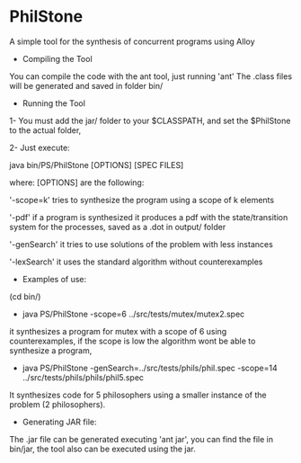 # PhilStone
A simple tool for the synthesis of concurrent programs using Alloy

- Compiling the Tool

You can compile the code with the ant tool, just running 'ant' The .class files will be generated and saved in folder bin/

- Running the Tool

1- You must add the jar/ folder to your $CLASSPATH, and set the $PhilStone to the actual folder,

2- Just execute:

   java bin/PS/PhilStone [OPTIONS] [SPEC FILES]

where: [OPTIONS] are the following:

'-scope=k' tries to synthesize the program using a scope of k elements

'-pdf' if a program is synthesized it produces a pdf with the state/transition system for the processes, saved as a .dot in output/  folder

'-genSearch' it tries to use solutions of the problem with less instances 

'-lexSearch' it uses the standard algorithm without counterexamples

- Examples of use:

(cd bin/)

- java PS/PhilStone -scope=6 ../src/tests/mutex/mutex2.spec

it synthesizes a program for mutex with a scope of 6 using counterexamples, if the scope is low the algorithm wont be able to synthesize a program,

- java PS/PhilStone -genSearch=../src/tests/phils/phil.spec -scope=14 ../src/tests/phils/phils/phil5.spec

It synthesizes code for 5 philosophers using a smaller instance of the problem (2 philosophers).

- Generating JAR file:

 The .jar file can be generated executing 'ant jar', you can find the file in bin/jar, the tool also can be executed using the jar.  


 


